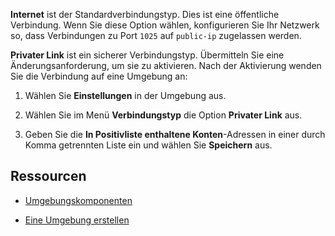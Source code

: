 **Internet** ist der Standardverbindungstyp. Dies ist eine öffentliche Verbindung. Wenn Sie diese Option wählen, konfigurieren Sie Ihr Netzwerk so, dass Verbindungen zu Port `1025` auf `public-ip` zugelassen werden.

**Privater Link** ist ein sicherer Verbindungstyp. Übermitteln Sie eine Änderungsanforderung, um sie zu aktivieren. Nach der Aktivierung wenden Sie die Verbindung auf eine Umgebung an:

1.  Wählen Sie **Einstellungen** in der Umgebung aus.

2.  Wählen Sie im Menü **Verbindungstyp** die Option **Privater Link** aus.

3.  Geben Sie die **In Positivliste enthaltene Konten**-Adressen in einer durch Komma getrennten Liste ein und wählen Sie **Speichern** aus.

Ressourcen
----------

-   [Umgebungskomponenten](nmr1658424425362.md)

-   [Eine Umgebung erstellen](qiv1640281527006.md)
